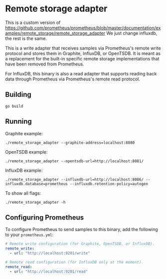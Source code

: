 # Remote storage adapter

This is a custom version of  https://github.com/prometheus/prometheus/blob/master/documentation/examples/remote_storage/remote_storage_adapter
We just change influxdb, the rest is the same.

This is a write adapter that receives samples via Prometheus's remote write
protocol and stores them in Graphite, InfluxDB, or OpenTSDB. It is meant as a
replacement for the built-in specific remote storage implementations that have
been removed from Prometheus.

For InfluxDB, this binary is also a read adapter that supports reading back
data through Prometheus via Prometheus's remote read protocol.

## Building

```
go build
```

## Running

Graphite example:

```
./remote_storage_adapter --graphite-address=localhost:8080
```

OpenTSDB example:

```
./remote_storage_adapter --opentsdb-url=http://localhost:8081/
```

InfluxDB example:

```
./remote_storage_adapter --influxdb-url=http://localhost:8086/ --influxdb.database=prometheus --influxdb.retention-policy=autogen
```

To show all flags:

```
./remote_storage_adapter -h
```

## Configuring Prometheus

To configure Prometheus to send samples to this binary, add the following to your `prometheus.yml`:

```yaml
# Remote write configuration (for Graphite, OpenTSDB, or InfluxDB).
remote_write:
  - url: "http://localhost:9201/write"

# Remote read configuration (for InfluxDB only at the moment).
remote_read:
  - url: "http://localhost:9201/read"
```